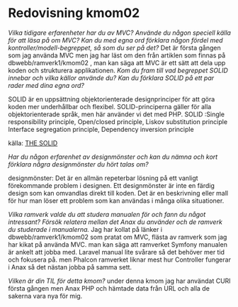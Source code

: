 ---
---
Redovisning kmom02
=========================

_Vilka tidigare erfarenheter har du av MVC? Använde du någon speciell källa för att läsa på om MVC? Kan du med egna ord förklara någon fördel med kontroller/modell-begreppet, så som du ser på det?_
Det är första gången som jag använda MVC men jag har läst om den från artiklen som finnas på dbwebb/ramverk1/kmom02 , man kan säga att MVC är ett sätt att dela upp koden och strukturera applikationen.
_Kom du fram till vad begreppet SOLID innebar och vilka källor använde du? Kan du förklara SOLID på ett par rader med dina egna ord?_

SOLID är en uppsättning objektorienterade designprinciper för att göra koden mer underhållbar och flexibel. SOLID-principerna gäller för alla objektorienterade språk, men här använder vi det med PHP.
SOLID :Single responsibility principle, Open/closed principle, Liskov substitution principle
Interface segregation principle, Dependency inversion principle

källa: [THE SOLID](https://www.hashbangcode.com/article/solid-principles-php)

_Har du någon erfarenhet av designmönster och kan du nämna och kort förklara några designmönster du hört talas om?_

designmönster: Det är en allmän repeterbar lösning på ett vanligt förekommande problem i designen. Ett designmönster är inte en färdig design som kan omvandlas direkt till koden. Det är en beskrivning eller mall för hur man löser ett problem som kan användas i många olika situationer.

_Vilka ramverk valde du att studera manualen för och fann du något intressant? Försök relatera mellan det Anax du använder och de ramverk du studerade i manualerna._
Jag har kollat på länker i dbwebb/ramverk1/kmom02 som pratat om MVC, flästa av ramverk som jag har kikat på använda MVC.
man kan säga att ramverket Symfony manualen   är ankelt att jobba med.
Laravel manual lite svårare så det behöver mer tid och fokusera på.
men Phalcon ramverket liknar mest hur Controller fungerar i Anax så det nästan jobba på samma sett.

_Vilken är din TIL för detta kmom?_
under denna kmom jag har användat CURl första gången men Anax PHP och hämtade data från URL och alla de sakerna vara nya för mig.
